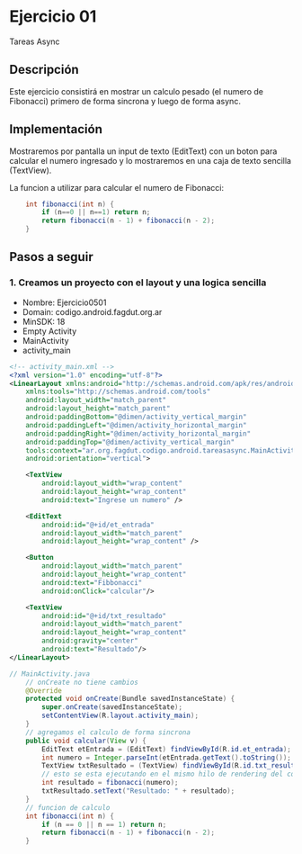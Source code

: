 # Ejercicio 01

Tareas Async 

## Descripción

Este ejercicio consistirá en mostrar un calculo pesado (el numero de Fibonacci) primero de forma sincrona y luego de forma async.

## Implementación

Mostraremos por pantalla un input de texto (EditText) con un boton para calcular el numero ingresado y lo mostraremos en una caja de texto sencilla (TextView).

La funcion a utilizar para calcular el numero de Fibonacci:

```java
    int fibonacci(int n) {
        if (n==0 || n==1) return n;
        return fibonacci(n - 1) + fibonacci(n - 2);
    }
```

## Pasos a seguir

### 1. Creamos un proyecto con el layout y una logica sencilla

- Nombre: Ejercicio0501
- Domain: codigo.android.fagdut.org.ar
- MinSDK: 18
- Empty Activity 
- MainActivity
- activity_main

```xml
<!-- activity_main.xml -->
<?xml version="1.0" encoding="utf-8"?>
<LinearLayout xmlns:android="http://schemas.android.com/apk/res/android"
    xmlns:tools="http://schemas.android.com/tools"
    android:layout_width="match_parent"
    android:layout_height="match_parent"
    android:paddingBottom="@dimen/activity_vertical_margin"
    android:paddingLeft="@dimen/activity_horizontal_margin"
    android:paddingRight="@dimen/activity_horizontal_margin"
    android:paddingTop="@dimen/activity_vertical_margin"
    tools:context="ar.org.fagdut.codigo.android.tareasasync.MainActivity"
    android:orientation="vertical">

    <TextView
        android:layout_width="wrap_content"
        android:layout_height="wrap_content"
        android:text="Ingrese un numero" />

    <EditText
        android:id="@+id/et_entrada"
        android:layout_width="match_parent"
        android:layout_height="wrap_content" />

    <Button
        android:layout_width="match_parent"
        android:layout_height="wrap_content"
        android:text="Fibbonacci"
        android:onClick="calcular"/>

    <TextView
        android:id="@+id/txt_resultado"
        android:layout_width="match_parent"
        android:layout_height="wrap_content"
        android:gravity="center"
        android:text="Resultado"/>
</LinearLayout>

```

```java
// MainActivity.java
    // onCreate no tiene cambios
    @Override
    protected void onCreate(Bundle savedInstanceState) {
        super.onCreate(savedInstanceState);
        setContentView(R.layout.activity_main);
    }
    // agregamos el calculo de forma sincrona
    public void calcular(View v) {
        EditText etEntrada = (EditText) findViewById(R.id.et_entrada);
        int numero = Integer.parseInt(etEntrada.getText().toString());
        TextView txtResultado = (TextView) findViewById(R.id.txt_resultado);
        // esto se esta ejecutando en el mismo hilo de rendering del componente UI
        int resultado = fibonacci(numero);
        txtResultado.setText("Resultado: " + resultado);
    }
    // funcion de calculo
    int fibonacci(int n) {
        if (n == 0 || n == 1) return n;
        return fibonacci(n - 1) + fibonacci(n - 2);
    }

```

